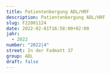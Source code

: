 ```yaml
---
title: Patientenbergung ADL/HRF
description: Patientenbergung ADL/HRF
slug: F22001124
date: 2022-02-01T16:58:00+02:00
jahr:
  - 2022
number: "2022|4"
street: In der Fadmatt 37
group: ADL
draft: false
---
```

